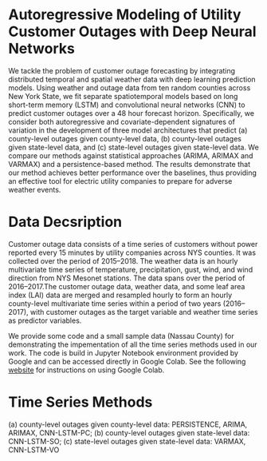 # Autoregressive Modeling of Utility Customer Outages with Deep Neural Networks

We tackle the problem of customer outage forecasting by integrating distributed temporal and spatial weather data with deep learning prediction models. Using weather and outage data from ten random counties across New York State, we fit separate spatiotemporal models based on long short-term memory (LSTM) and convolutional neural networks (CNN) to predict customer outages over a 48 hour forecast horizon. Specifically, we consider both autoregressive and covariate-dependent signatures of variation in the development of three model architectures that predict (a) county-level outages given county-level data, (b) county-level outages given state-level data, and (c) state-level outages given state-level data. We compare our methods against statistical approaches (ARIMA, ARIMAX and VARMAX) and a persistence-based method. The results demonstrate that our method achieves better performance over the baselines, thus providing an effective tool for electric utility companies to prepare for adverse weather events.

# Data Decsription
Customer outage data consists of a time series of customers without power reported every 15 minutes by utility companies across NYS counties. It was collected over the period of 2015–2018. The weather data is an hourly multivariate time series of temperature, precipitation, gust, wind, and wind direction from NYS Mesonet stations. The data spans over the period of 2016–2017.The customer outage data, weather data, and some leaf area index (LAI) data are merged and resampled hourly to form an hourly county-level multivariate time series within a period of two years (2016–2017), with customer outages as the target variable and weather time series as predictor variables.

We provide some code and a small sample data (Nassau County) for demonstrating the impementation of all the time series methods used in our work. The code is build in Jupyter Notebook environment provided by Google and can be accessed directly in Google Colab. See the following [website](https://colab.research.google.com/) for instructions on using Google Colab.


# Time Series Methods
(a) county-level outages given county-level data:
  PERSISTENCE,
  ARIMA,
  ARIMAX,
  CNN-LSTM-PC;
(b) county-level outages given state-level data:
  CNN-LSTM-SO;
(c) state-level outages given state-level data:
  VARMAX,
  CNN-LSTM-VO
